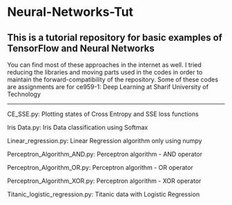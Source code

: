 # Neural-Networks-Tut
**This is a tutorial repository for basic examples of TensorFlow and Neural Networks**
---

You can find most of these approaches in the internet as well. I tried reducing the libraries and moving parts used in the codes in order to maintain the forward-compatibility of the repository.
Some of these codes are assignments are for ce959-1: Deep Learning at Sharif University of Technology
 
---
CE_SSE.py:
Plotting states of Cross Entropy and SSE loss functions

Iris Data.py:
Iris Data classification using Softmax

Linear_regression.py:
Linear Regression algorithm only using numpy

Perceptron_Algorithm_AND.py:
Perceptron algorithm - AND operator

Perceptron_Algorithm_OR.py:
Perceptron algorithm - OR operator

Perceptron_Algorithm_XOR.py:
Perceptron algorithm - XOR operator

Titanic_logistic_regression.py:
Titanic data with Logistic Regression
